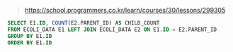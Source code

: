 > https://school.programmers.co.kr/learn/courses/30/lessons/299305

```sql
SELECT E1.ID, COUNT(E2.PARENT_ID) AS CHILD_COUNT
FROM ECOLI_DATA E1 LEFT JOIN ECOLI_DATA E2 ON E1.ID = E2.PARENT_ID
GROUP BY E1.ID
ORDER BY E1.ID
```
